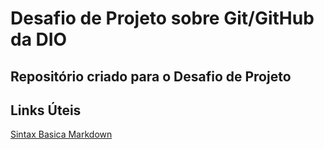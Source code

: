 # Desafio de Projeto sobre Git/GitHub da DIO
## Repositório criado para o Desafio de Projeto
## Links Úteis  
[Sintax Basica Markdown](https://www.markdownguide.org/basic-sintax)
